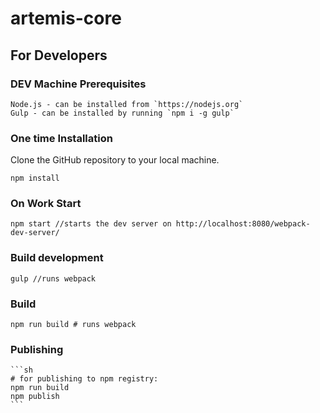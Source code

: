 # artemis-core

## For Developers

### DEV Machine Prerequisites

    Node.js - can be installed from `https://nodejs.org`
    Gulp - can be installed by running `npm i -g gulp`
    
### One time Installation
Clone the GitHub repository to your local machine.

    npm install

### On Work Start

    npm start //starts the dev server on http://localhost:8080/webpack-dev-server/

### Build development

    gulp //runs webpack

### Build

    npm run build # runs webpack

### Publishing
    ```sh
    # for publishing to npm registry:
    npm run build
    npm publish
 	```
